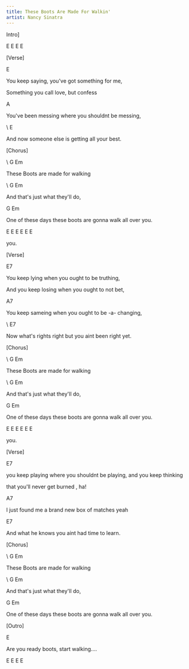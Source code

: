 ```yaml
---
title: These Boots Are Made For Walkin'
artist: Nancy Sinatra
---
```





Intro]

E       E       E       E   



\[Verse]

E

You keep saying, you've got something for me,

Something you call love, but confess

A 

You've been messing where you shouldnt be messing, 

\    E

And now someone else is getting all your best.



\[Chorus]

\    G                   Em

These Boots are made for walking

\    G                       Em

And that's just what they'll do,

G                       Em      

One of these days these boots are gonna walk all over you. 

E     E        E        E       E       E

you.



\[Verse]

E7

You keep lying when you ought to be truthing,

And you keep losing when you ought to not bet,

A7

You keep sameing when you ought to be -a- changing,

\    E7

Now what's rights right but you aint been right yet.



\[Chorus]

\    G                   Em

These Boots are made for walking

\    G                       Em

And that's just what they'll do,

G                       Em      

One of these days these boots are gonna walk all over you. 

E     E        E        E       E       E

you.



\[Verse]

E7 

you keep playing where you shouldnt be playing, and you keep thinking

that you'll never get burned , ha!      

A7

I just found me a brand new box of matches yeah      

E7 

 And what he knows you aint had time to learn.



\[Chorus]

\    G                   Em

These Boots are made for walking

\    G                       Em

And that's just what they'll do,

G                       Em      

One of these days these boots are gonna walk all over you.



\[Outro]

E 

Are you ready boots, start walking....



E        E        E      E
